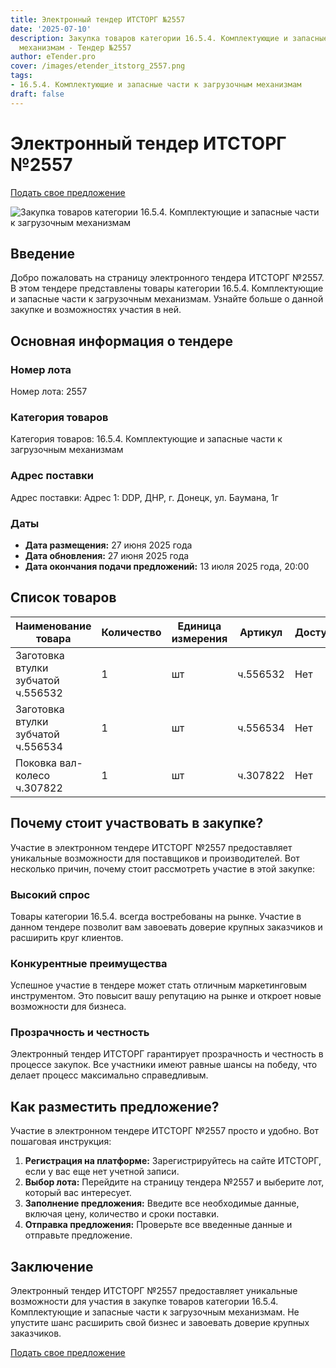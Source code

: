 ```yaml
---
title: Электронный тендер ИТСТОРГ №2557
date: '2025-07-10'
description: Закупка товаров категории 16.5.4. Комплектующие и запасные части к загрузочным
  механизмам - Тендер №2557
author: eTender.pro
cover: /images/etender_itstorg_2557.png
tags:
- 16.5.4. Комплектующие и запасные части к загрузочным механизмам
draft: false
---
```

# Электронный тендер ИТСТОРГ №2557

[Подать свое предложение](https://itstorg.ru/tender-2557?utm_source=etender)

![Закупка товаров категории 16.5.4. Комплектующие и запасные части к загрузочным механизмам](/images/etender_itstorg_2557.png)

## Введение

Добро пожаловать на страницу электронного тендера ИТСТОРГ №2557. В этом тендере представлены товары категории 16.5.4. Комплектующие и запасные части к загрузочным механизмам. Узнайте больше о данной закупке и возможностях участия в ней.

## Основная информация о тендере

### Номер лота

Номер лота: 2557

### Категория товаров

Категория товаров: 16.5.4. Комплектующие и запасные части к загрузочным механизмам

### Адрес поставки

Адрес поставки: Адрес 1: DDP, ДНР, г. Донецк, ул. Баумана, 1г

### Даты

- **Дата размещения:** 27 июня 2025 года
- **Дата обновления:** 27 июня 2025 года
- **Дата окончания подачи предложений:** 13 июля 2025 года, 20:00

## Список товаров

| Наименование товара | Количество | Единица измерения | Артикул | Доступность |
|----------------------|------------|------------------|---------|-------------|
| Заготовка втулки зубчатой ч.556532 | 1 | шт | ч.556532 | Нет |
| Заготовка втулки зубчатой ч.556534 | 1 | шт | ч.556534 | Нет |
| Поковка вал-колесо ч.307822 | 1 | шт | ч.307822 | Нет |

## Почему стоит участвовать в закупке?

Участие в электронном тендере ИТСТОРГ №2557 предоставляет уникальные возможности для поставщиков и производителей. Вот несколько причин, почему стоит рассмотреть участие в этой закупке:

### Высокий спрос

Товары категории 16.5.4. всегда востребованы на рынке. Участие в данном тендере позволит вам завоевать доверие крупных заказчиков и расширить круг клиентов.

### Конкурентные преимущества

Успешное участие в тендере может стать отличным маркетинговым инструментом. Это повысит вашу репутацию на рынке и откроет новые возможности для бизнеса.

### Прозрачность и честность

Электронный тендер ИТСТОРГ гарантирует прозрачность и честность в процессе закупок. Все участники имеют равные шансы на победу, что делает процесс максимально справедливым.

## Как разместить предложение?

Участие в электронном тендере ИТСТОРГ №2557 просто и удобно. Вот пошаговая инструкция:

1. **Регистрация на платформе:** Зарегистрируйтесь на сайте ИТСТОРГ, если у вас еще нет учетной записи.
2. **Выбор лота:** Перейдите на страницу тендера №2557 и выберите лот, который вас интересует.
3. **Заполнение предложения:** Введите все необходимые данные, включая цену, количество и сроки поставки.
4. **Отправка предложения:** Проверьте все введенные данные и отправьте предложение.

## Заключение

Электронный тендер ИТСТОРГ №2557 предоставляет уникальные возможности для участия в закупке товаров категории 16.5.4. Комплектующие и запасные части к загрузочным механизмам. Не упустите шанс расширить свой бизнес и завоевать доверие крупных заказчиков.

[Подать свое предложение](https://itstorg.ru/tender-2557?utm_source=etender)